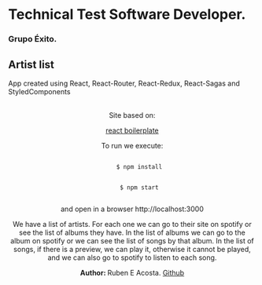 # Technical Test Software Developer.
### Grupo Éxito.

## Artist list

App created using React, React-Router, React-Redux, React-Sagas and StyledComponents

<br />

<div align="center">
  <span>Site based on:</span>
  <p>
    <a href="https://github.com/react-boilerplate/react-boilerplate-typescript/">react boilerplate</a>
  </p>
  <p>To run we execute:</P>

  <code>
    $ npm install
  </code>
  <br />
  <code>
    $ npm start
  </code>

  <br />
  <p>and open in a browser http://localhost:3000</P>

  <p>
    We have a list of artists. For each one we can go to their site on spotify or see the list of albums they have. In the list of albums we can go to the album on spotify or we can see the list of songs by that album. In the list of songs, if there is a preview, we can play it, otherwise it cannot be played, and we can also go to spotify to listen to each song.
  </p>

  <strong>Author: </strong> Ruben E Acosta. <a href="https://github.com/Byhako">Github</a>
</div>
